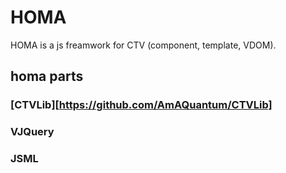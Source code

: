 # HOMA
HOMA is a js freamwork for CTV (component, template, VDOM).
## homa parts
### [CTVLib][https://github.com/AmAQuantum/CTVLib]
### VJQuery
### JSML

